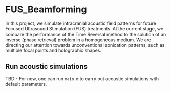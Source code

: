 # FUS_Beamforming
In this project, we simulate intracranial acoustic field patterns for future Focused Ultrasound Stimulation (FUS) treatments. At the current stage, we compare the performance of the Time Reversal method to the solution of an inverse (phase retrieval) problem in a homogeneous medium. We are directing our attention towards unconventional sonication patterns, such as multiple focal points and holographic shapes.

## Run acoustic simulations
TBD - For now, one can run `main.m` to carry out acoustic simulations with default parameters.
